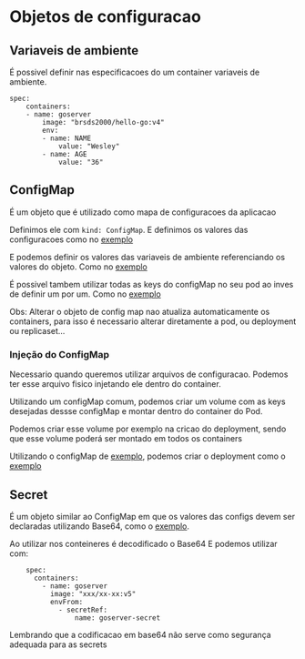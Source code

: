 # Objetos de configuracao

## Variaveis de ambiente

É possivel definir nas especificacoes do um container variaveis de ambiente.

```
spec:
    containers:
    - name: goserver
        image: "brsds2000/hello-go:v4"
        env:
        - name: NAME 
            value: "Wesley"
        - name: AGE
            value: "36"
```


## ConfigMap

É um objeto que é utilizado como mapa de configuracoes da aplicacao

Definimos ele com `kind: ConfigMap`. E definimos os valores das configuracoes como no [exemplo](https://github.com/brunorsantos/fullcycle_3.0/blob/main/05-K8s/04-Objetos%20de%20configuracao/k8s/configmap-env.yaml)

E podemos definir os valores das variaveis de ambiente referenciando os valores do objeto. Como no [exemplo](https://github.com/brunorsantos/fullcycle_3.0/blob/main/05-K8s/04-Objetos%20de%20configuracao/k8s/deployment.yaml)


É possivel tambem utilizar todas as keys do configMap no seu pod ao inves de definir um por um. Como no [exemplo](https://github.com/brunorsantos/fullcycle_3.0/blob/main/05-K8s/04-Objetos%20de%20configuracao/k8s/deployment2.yaml)

Obs: Alterar o objeto de config map nao atualiza automaticamente os containers, para isso é necessario alterar diretamente a pod, ou deployment ou replicaset...

### Injeção do ConfigMap

Necessario quando queremos utilizar arquivos de configuracao. 
Podemos ter esse arquivo fisico injetando ele dentro do container.

Utilizando um configMap comum, podemos criar um volume com as keys desejadas dessse configMap e montar dentro do container do Pod.

Podemos criar esse volume por exemplo na cricao do deployment, sendo que esse volume poderá ser montado em todos os containers

Utilizando o configMap de [exemplo](https://github.com/brunorsantos/fullcycle_3.0/blob/main/05-K8s/04-Objetos%20de%20configuracao/k8s/configmap-family.yaml), podemos criar o deployment como o [exemplo](https://github.com/brunorsantos/fullcycle_3.0/blob/main/05-K8s/04-Objetos%20de%20configuracao/k8s/deployment03.yaml)

## Secret

É um objeto similar ao ConfigMap em que os valores das configs devem ser declaradas utilizando Base64, como o [exemplo](https://github.com/brunorsantos/fullcycle_3.0/blob/main/05-K8s/04-Objetos%20de%20configuracao/k8s/secret.yaml).

Ao utilizar nos conteineres é decodificado o Base64
E podemos utilizar com:

```
    spec:
      containers:
        - name: goserver
          image: "xxx/xx-xx:v5"
          envFrom:
            - secretRef:
                name: goserver-secret
```



Lembrando que a codificacao em base64 não serve como segurança adequada para as secrets

